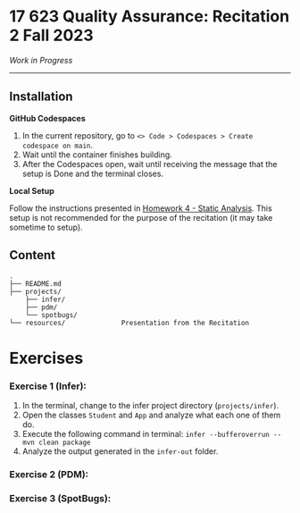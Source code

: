 # 17 623 Quality Assurance: Recitation 2 Fall 2023

*Work in Progress*

---

## Installation

**GitHub Codespaces**

1. In the current repository, go to `<> Code > Codespaces > Create codespace on main`. 
2. Wait until the container finishes building.
3. After the Codespaces open, wait until receiving the message that the setup is Done and the terminal closes.

**Local Setup**

Follow the instructions presented in [Homework 4 - Static Analysis](https://canvas.cmu.edu/courses/36250/assignments/614274). This setup is not recommended for the purpose of the recitation (it may take sometime to setup).


## Content
```
.
├── README.md
├── projects/
    ├── infer/
    ├── pdm/
    └── spotbugs/
└── resources/              Presentation from the Recitation
```

# Exercises

### Exercise 1 (Infer): 

1. In the terminal, change to the infer project directory (`projects/infer`).
2. Open the classes `Student` and `App` and analyze what each one of them do.
3. Execute the following command in terminal: `infer --bufferoverrun -- mvn clean package`
4. Analyze the output generated in the `infer-out` folder.


### Exercise 2 (PDM): 



### Exercise 3 (SpotBugs): 

